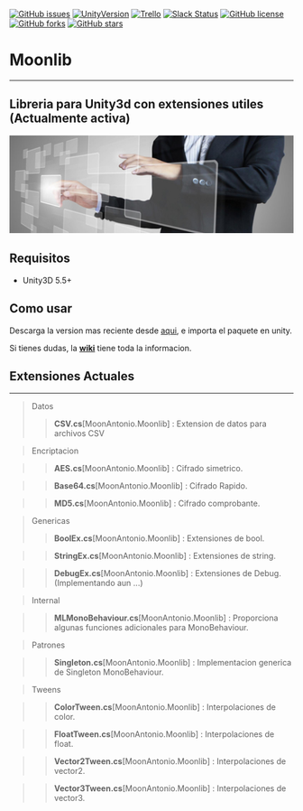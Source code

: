 [![GitHub issues](https://img.shields.io/github/issues/MOON-TYPE/Moonlib.svg)](https://github.com/MOON-TYPE/Moonlib/issues)
[![UnityVersion](https://img.shields.io/badge/Unity-2017.1.1p2-brightgreen.svg)](https://unity3d.com/es)
[![Trello](https://img.shields.io/badge/Trello-OFF-red.svg)](https://github.com/MOON-TYPE/MIcaros)
[![Slack Status](https://moonantonio.herokuapp.com/badge.svg)](https://moonantonio.herokuapp.com/)
[![GitHub license](https://img.shields.io/badge/license-MIT-blue.svg)](https://raw.githubusercontent.com/MOON-TYPE/Moonlib/master/LICENSE)
[![GitHub forks](https://img.shields.io/github/forks/MOON-TYPE/Moonlib.svg)](https://github.com/MOON-TYPE/Moonlib/network)
[![GitHub stars](https://img.shields.io/github/stars/MOON-TYPE/Moonlib.svg)](https://github.com/MOON-TYPE/Moonlib/stargazers)

# Moonlib
---
Libreria para Unity3d con extensiones utiles **(Actualmente activa)**
---

<p align="center"><img src="https://github.com/MOON-TYPE/Moonlib/blob/master/res/lib.jpg?raw=true"></p>

## Requisitos

* Unity3D 5.5+

## Como usar

Descarga la version mas reciente desde [aqui][1], e importa el paquete en unity.

Si tienes dudas, la [**wiki**][2] tiene toda la informacion.

## Extensiones Actuales
---

> Datos
> > **CSV.cs**[MoonAntonio.Moonlib] : Extension de datos para archivos CSV

> Encriptacion

> > **AES.cs**[MoonAntonio.Moonlib] : Cifrado simetrico.

> > **Base64.cs**[MoonAntonio.Moonlib] : Cifrado Rapido.

> > **MD5.cs**[MoonAntonio.Moonlib] : Cifrado comprobante.

> Genericas
> > **BoolEx.cs**[MoonAntonio.Moonlib] : Extensiones de bool.

> > **StringEx.cs**[MoonAntonio.Moonlib] : Extensiones de string.

> > **DebugEx.cs**[MoonAntonio.Moonlib] : Extensiones de Debug.(Implementando aun ...)

> Internal

> > **MLMonoBehaviour.cs**[MoonAntonio.Moonlib] : Proporciona algunas funciones adicionales para MonoBehaviour.

> Patrones

> > **Singleton.cs**[MoonAntonio.Moonlib] : Implementacion generica de Singleton MonoBehaviour.

> Tweens

> > **ColorTween.cs**[MoonAntonio.Moonlib] : Interpolaciones de color.

> > **FloatTween.cs**[MoonAntonio.Moonlib] : Interpolaciones de float.

> > **Vector2Tween.cs**[MoonAntonio.Moonlib] : Interpolaciones de vector2.

> > **Vector3Tween.cs**[MoonAntonio.Moonlib] : Interpolaciones de vector3.



[1]: https://github.com/MOON-TYPE/Moonlib/releases
[2]: https://github.com/MOON-TYPE/Moonlib/wiki